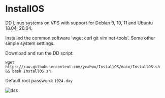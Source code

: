 # InstallOS

DD Linux systems on VPS with support for Debian 9, 10, 11 and Ubuntu 18.04, 20.04.

Installed the common software 'wget curl git vim net-tools'. Some other simple system settings.

Download and run the DD script:

`wget https://raw.githubusercontent.com/yeahwu/InstallOS/main/InstallOS.sh && bash InstallOS.sh`

Default root password: `1024.day`

![dss](https://user-images.githubusercontent.com/13328328/129486675-71a53f9b-fe85-4313-973b-4863c3b0d0b8.JPG)
